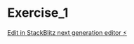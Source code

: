 # Exercise_1

[Edit in StackBlitz next generation editor ⚡️](https://stackblitz.com/~/github.com/Aaron7Ohr/Exercise_1)